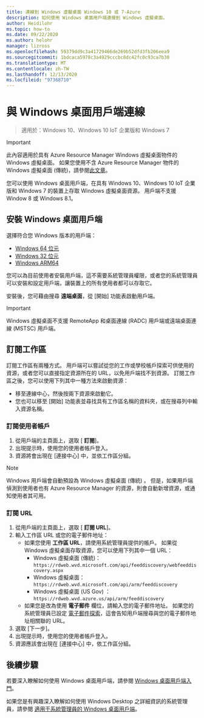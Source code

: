 ```yaml
---
title: 連線到 Windows 虛擬桌面 Windows 10 或 7-Azure
description: 如何使用 Windows 桌面用戶端連接到 Windows 虛擬桌面。
author: Heidilohr
ms.topic: how-to
ms.date: 09/22/2020
ms.author: helohr
manager: lizross
ms.openlocfilehash: 59379dd9c3a41729466de269b52dfd3fb206eea9
ms.sourcegitcommit: 1bdcaca5978c3a4929cccbc8dc42fc0c93ca7b30
ms.translationtype: MT
ms.contentlocale: zh-TW
ms.lasthandoff: 12/13/2020
ms.locfileid: "97368710"
---
```

# <a name="connect-with-the-windows-desktop-client"></a>與 Windows 桌面用戶端連線

> 適用於：Windows 10、Windows 10 IoT 企業版和 Windows 7

>[!IMPORTANT]
>此內容適用於具有 Azure Resource Manager Windows 虛擬桌面物件的 Windows 虛擬桌面。 如果您使用不含 Azure Resource Manager 物件的 Windows 虛擬桌面 (傳統)，請參閱[此文章](./virtual-desktop-fall-2019/connect-windows-7-10-2019.md)。

您可以使用 Windows 桌面用戶端，在具有 Windows 10、Windows 10 IoT 企業版和 Windows 7 的裝置上存取 Windows 虛擬桌面資源。 用戶端不支援 Window 8 或 Windows 8.1。

## <a name="install-the-windows-desktop-client"></a>安裝 Windows 桌面用戶端

選擇符合您 Windows 版本的用戶端：

- [Windows 64 位元](https://go.microsoft.com/fwlink/?linkid=2068602)
- [Windows 32 位元](https://go.microsoft.com/fwlink/?linkid=2098960)
- [Windows ARM64](https://go.microsoft.com/fwlink/?linkid=2098961)

您可以為目前使用者安裝用戶端，這不需要系統管理員權限，或者您的系統管理員可以安裝和設定用戶端，讓裝置上的所有使用者都可以存取它。

安裝後，您可藉由搜尋 **遠端桌面**，從 [開始] 功能表啟動用戶端。

> [!IMPORTANT]
> Windows 虛擬桌面不支援 RemoteApp 和桌面連線 (RADC) 用戶端或遠端桌面連線 (MSTSC) 用戶端。

## <a name="subscribe-to-a-workspace"></a>訂閱工作區

訂閱工作區有兩種方式。 用戶端可以嘗試從您的工作或學校帳戶探索可供使用的資源，或者您可以直接指定資源所在的 URL，以免用戶端找不到資源。 訂閱工作區之後，您可以使用下列其中一種方法來啟動資源：

- 移至連線中心，然後按兩下資源來啟動它。
- 您也可以移至 [開始] 功能表並尋找具有工作區名稱的資料夾，或在搜尋列中輸入資源名稱。

### <a name="subscribe-with-a-user-account"></a>訂閱使用者帳戶

1. 從用戶端的主頁面上，選取 [ **訂閱**]。
2. 出現提示時，使用您的使用者帳戶登入。
3. 資源將會出現在 [連接中心] 中，並依工作區分組。

>[!NOTE]
>Windows 用戶端會自動預設為 Windows 虛擬桌面 (傳統) 。 但是，如果用戶端偵測到使用者也有 Azure Resource Manager 的資源，則會自動新增資源，或通知使用者其可用。

### <a name="subscribe-with-a-url"></a>訂閱 URL

1. 從用戶端的主頁面上，選取 [ **訂閱 URL**]。
2. 輸入工作區 URL 或您的電子郵件地址：
   - 如果您使用 **工作區 URL**，請使用系統管理員提供的帳戶。 如果從 Windows 虛擬桌面存取資源，您可以使用下列其中一個 URL：
     - Windows 虛擬桌面 (傳統)：`https://rdweb.wvd.microsoft.com/api/feeddiscovery/webfeeddiscovery.aspx`
     - Windows 虛擬桌面：`https://rdweb.wvd.microsoft.com/api/arm/feeddiscovery`
     - Windows 虛擬桌面 (US Gov) ： `https://rdweb.wvd.azure.us/api/arm/feeddiscovery`
   - 如果您是改為使用 **電子郵件** 欄位，請輸入您的電子郵件地址。 如果您的系統管理員已設定 [電子郵件探索](/windows-server/remote/remote-desktop-services/rds-email-discovery)，這會告知用戶端搜尋與您的電子郵件地址相關聯的 URL。
3. 選取 [下一步]。
4. 出現提示時，使用您的使用者帳戶登入。
5. 資源應該會出現在 [連接中心] 中，依工作區分組。

## <a name="next-steps"></a>後續步驟

若要深入瞭解如何使用 Windows 桌面用戶端，請參閱 [Windows 桌面用戶端入門](/windows-server/remote/remote-desktop-services/clients/windowsdesktop/)。

如果您是有興趣深入瞭解如何使用 Windows Desktop 之詳細資訊的系統管理員，請參閱 [適用于系統管理員的 Windows 桌面用戶端](/windows-server/remote/remote-desktop-services/clients/windowsdesktop-admin)。
